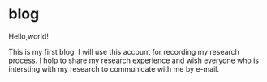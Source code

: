 # blog

Hello,world!

This is my first blog. I will use this account for recording my research process. 
I holp to share my research experience and wish everyone who is intersting with my research to communicate with me by e-mail.
